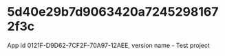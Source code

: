 # 5d40e29b7d9063420a72452981672f3c
App id 0121F-D9D62-7CF2F-70A97-12AEE, version name - Test project
